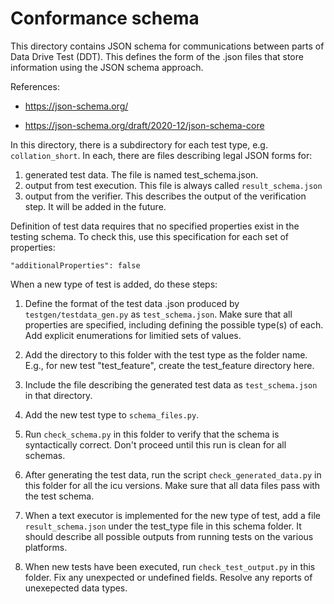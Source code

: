 # Conformance schema

This directory contains JSON schema for communications between parts of Data
Drive Test (DDT). This defines the form of the .json files that store
information using the JSON schema approach.

References:

* https://json-schema.org/

* https://json-schema.org/draft/2020-12/json-schema-core

In this directory, there is a subdirectory for each test type,
e.g. `collation_short`. In each, there are files describing legal JSON forms
for:

1. generated test data. The file is named test_schema.json.
1. output from test execution. This file is always called `result_schema.json`
1. output from the verifier. This describes the output of the verification
step. It will be added in the future.

Definition of test data requires that no specified properties exist in the
testing schema. To check this, use this specification for each set of
properties:

```
"additionalProperties": false
```

When a new type of test is added, do these steps:

1. Define the format of the test data .json produced by
   `testgen/testdata_gen.py` as `test_schema.json`. Make sure that all
   properties are specified, including defining the possible type(s) of
   each. Add explicit enumerations for limitied sets of values.

1. Add the directory to this folder with the test type as the folder name. E.g.,
   for new test "test_feature", create the test_feature directory here.

1. Include the file describing the generated test data as `test_schema.json` in
   that directory.

1. Add the new test type to `schema_files.py`.

1. Run `check_schema.py` in this folder to verify that the schema is
   syntactically correct. Don't proceed until this run is clean for all schemas.

1. After generating the test data, run the script `check_generated_data.py` in
   this folder for all the icu versions. Make sure that all data files pass with
   the test schema.

1. When a text executor is implemented for the new type of test, add a file
   `result_schema.json` under the test_type file in this schema folder. It
   should describe all possible outputs from running tests on the various
   platforms.

1. When new tests have been executed, run `check_test_output.py` in this
   folder. Fix any unexpected or undefined fields. Resolve any reports of
   unexepected data types.

